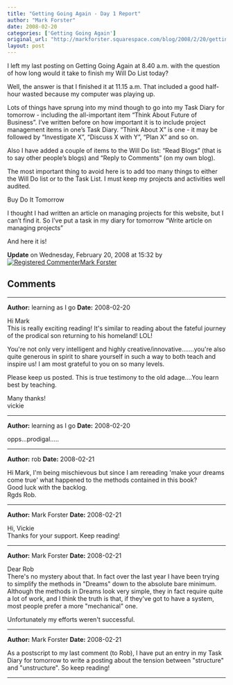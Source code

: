 ```yaml
---
title: "Getting Going Again - Day 1 Report"
author: "Mark Forster"
date: 2008-02-20
categories: ['Getting Going Again']
original_url: "http://markforster.squarespace.com/blog/2008/2/20/getting-going-again-day-1-report.html"
layout: post
---
```


I left my last posting on Getting Going Again at 8.40 a.m. with the question of how long would it take to finish my Will Do List today?

Well, the answer is that I finished it at 11.15 a.m. That included a good half-hour wasted because my computer was playing up.

Lots of things have sprung into my mind though to go into my Task Diary for tomorrow - including the all-important item “Think About Future of Business”. I’ve written before on how important it is to include project management items in one’s Task Diary. “Think About X” is one - it may be followed by “Investigate X”, “Discuss X with Y”, “Plan X” and so on.

Also I have added a couple of items to the Will Do list: “Read Blogs” (that is to say other people’s blogs) and “Reply to Comments” (on my own blog).

The most important thing to avoid here is to add too many things to either the Will Do list or to the Task List. I must keep my projects and activities well audited.

Buy Do It Tomorrow

I thought I had written an article on managing projects for this website, but I can’t find it. So I’ve put a task in my diary for tomorrow “Write article on managing projects”

And here it is!

**Update** on Wednesday, February 20, 2008 at 15:32 by
[![Registered Commenter](/universal/images/transparent.png "Registered Commenter")Mark Forster](/member/markforster "Registered Commenter")


## Comments

---

**Author:** learning as I go
**Date:** 2008-02-20

Hi Mark  
This is really exciting reading! It's similar to reading about the fateful journey of the prodical son returning to his homeland! LOL!  
  
You're not only very intelligent and highly creative/innovative.......you're also quite generous in spirit to share yourself in such a way to both teach and inspire us! I am most grateful to you on so many levels.  
  
Please keep us posted. This is true testimony to the old adage....You learn best by teaching.  
  
Many thanks!  
vickie

---

**Author:** learning as I go
**Date:** 2008-02-20

opps...prodigal.....

---

**Author:** rob
**Date:** 2008-02-21

Hi Mark, I'm being mischievous but since I am rereading 'make your dreams come true' what happened to the methods contained in this book?  
Good luck with the backlog.  
Rgds Rob.

---

**Author:** Mark Forster
**Date:** 2008-02-21

Hi, Vickie  
Thanks for your support. Keep reading!

---

**Author:** Mark Forster
**Date:** 2008-02-21

Dear Rob  
There's no mystery about that. In fact over the last year I have been trying to simplify the methods in "Dreams" down to the absolute bare minimum. Although the methods in Dreams look very simple, they in fact require quite a lot of work, and I think the truth is that, if they've got to have a system, most people prefer a more "mechanical" one.  
  
Unfortunately my efforts weren't successful.

---

**Author:** Mark Forster
**Date:** 2008-02-21

As a postscript to my last comment (to Rob), I have put an entry in my Task Diary for tomorrow to write a posting about the tension between "structure" and "unstructure". So keep reading!

---
